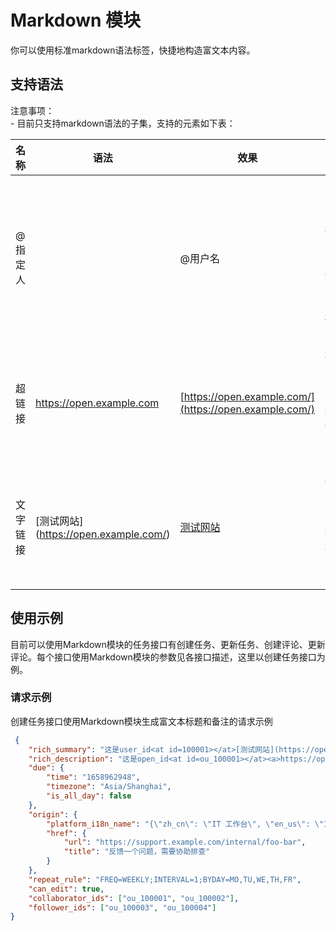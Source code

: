 # Markdown 模块
你可以使用标准markdown语法标签，快捷地构造富文本内容。

## 支持语法
<md-alert>
注意事项：<br>
- 目前只支持markdown语法的子集，支持的元素如下表：
</md-alert>



| 名称 | 语法                         | 效果        | 说明         | 可用范围        |
| --- | -------------------------   | ---------- | ----------- | --------- |
|@指定人|<at id=open_id></at><br><at id=user_id></at> | @用户名 | 注意：<br>自定义机器人仅支持使用open_id@人；应用机器人则支持权限范围内的3种@人方式 | 任务标题、任务备注、任务评论 |
|超链接|<a>https://open.example.com</a>|[https://open.example.com/](https://open.example.com/)|超链接必须包含schema才能生效，目前仅支持：https、http|任务标题、任务备注、任务评论|
|文字链接|\[测试网站\](https://open.example.com/)|[测试网站](https://open.example.com/)|超链接必须包含schema才能生效，目前仅支持：https、http|任务标题、任务备注、任务评论|

## 使用示例
目前可以使用Markdown模块的任务接口有创建任务、更新任务、创建评论、更新评论。每个接口使用Markdown模块的参数见各接口描述，这里以创建任务接口为例。
###  请求示例
创建任务接口使用Markdown模块生成富文本标题和备注的请求示例

```json 
 {
    "rich_summary": "这是user_id<at id=100001></at>[测试网站](https://open.example.com/)",
    "rich_description": "这是open_id<at id=ou_100001></at><a>https://open.example.com/xxxx</a>",
    "due": {
        "time": "1658962948",
        "timezone": "Asia/Shanghai",
        "is_all_day": false
    },
    "origin": {
        "platform_i18n_name": "{\"zh_cn\": \"IT 工作台\", \"en_us\": \"IT Workspace\"}",
        "href": {
            "url": "https://support.example.com/internal/foo-bar",
            "title": "反馈一个问题，需要协助排查"
        }
    },
    "repeat_rule": "FREQ=WEEKLY;INTERVAL=1;BYDAY=MO,TU,WE,TH,FR",
    "can_edit": true,
    "collaborator_ids": ["ou_100001", "ou_100002"],
    "follower_ids": ["ou_100003", "ou_100004"]
}
``` 
